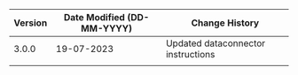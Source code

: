 | **Version** | **Date Modified (DD-MM-YYYY)** | **Change History**                                                 |
|-------------|--------------------------------|--------------------------------------------------------------------|
| 3.0.0       | 19-07-2023                     | Updated dataconnector instructions				 		            |  
|             |                                |                                                                    |
